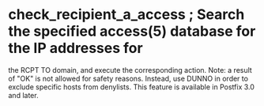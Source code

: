 # check_recipient_a_access ; Search the specified access(5) database for the IP addresses for
the RCPT TO domain, and execute the corresponding action.  Note:
a result of "OK" is not allowed for safety reasons. Instead, use
DUNNO in order to exclude specific hosts from denylists.  This
feature is available in Postfix 3.0 and later. 